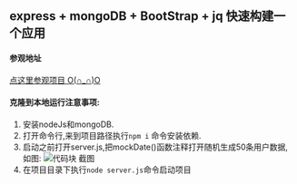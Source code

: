 ## express + mongoDB + BootStrap + jq 快速构建一个应用

#### 参观地址 
[点这里参观项目 O(∩_∩)O](http://xiaoxuancome.cn:8000)

#### 克隆到本地运行注意事项:
1. 安装nodeJs和mongoDB.
2. 打开命令行,来到项目路径执行`npm i` 命令安装依赖.
3. 启动之前打开server.js,把mockDate()函数注释打开随机生成50条用户数据,如图:
![代码块 截图](http://chuantu.xyz/t6/702/1562985803x1033347913.png)
4. 在项目目录下执行`node server.js`命令启动项目


